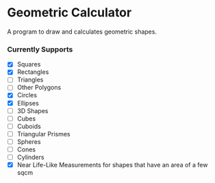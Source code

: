 # Geometric Calculator
A program to draw and calculates geometric shapes.

### Currently Supports
- [x] Squares
- [x] Rectangles
- [ ] Triangles
- [ ] Other Polygons
- [x] Circles
- [x] Ellipses
- [ ] 3D Shapes
- [ ] Cubes
- [ ] Cuboids
- [ ] Triangular Prismes
- [ ] Spheres
- [ ] Cones
- [ ] Cylinders
- [x] Near Life-Like Measurements for shapes that have an area of a few sqcm
